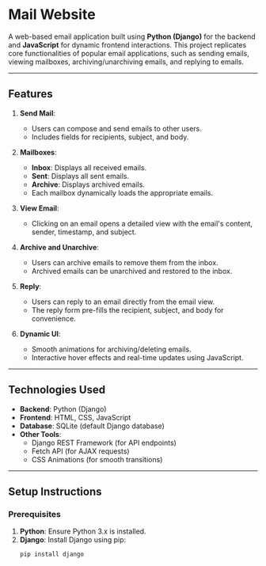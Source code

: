 # Mail Website

A web-based email application built using **Python (Django)** for the backend and **JavaScript** for dynamic frontend interactions. This project replicates core functionalities of popular email applications, such as sending emails, viewing mailboxes, archiving/unarchiving emails, and replying to emails.

---

## Features

1. **Send Mail**:
   - Users can compose and send emails to other users.
   - Includes fields for recipients, subject, and body.

2. **Mailboxes**:
   - **Inbox**: Displays all received emails.
   - **Sent**: Displays all sent emails.
   - **Archive**: Displays archived emails.
   - Each mailbox dynamically loads the appropriate emails.

3. **View Email**:
   - Clicking on an email opens a detailed view with the email's content, sender, timestamp, and subject.

4. **Archive and Unarchive**:
   - Users can archive emails to remove them from the inbox.
   - Archived emails can be unarchived and restored to the inbox.

5. **Reply**:
   - Users can reply to an email directly from the email view.
   - The reply form pre-fills the recipient, subject, and body for convenience.

6. **Dynamic UI**:
   - Smooth animations for archiving/deleting emails.
   - Interactive hover effects and real-time updates using JavaScript.

---

## Technologies Used

- **Backend**: Python (Django)
- **Frontend**: HTML, CSS, JavaScript
- **Database**: SQLite (default Django database)
- **Other Tools**:
  - Django REST Framework (for API endpoints)
  - Fetch API (for AJAX requests)
  - CSS Animations (for smooth transitions)

---

## Setup Instructions

### Prerequisites

1. **Python**: Ensure Python 3.x is installed.
2. **Django**: Install Django using pip:
   ```bash
   pip install django
